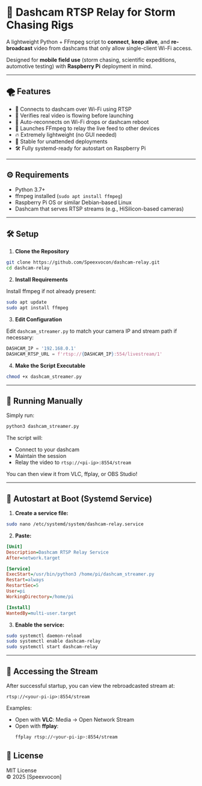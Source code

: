 
# 📸 Dashcam RTSP Relay for Storm Chasing Rigs

A lightweight Python + FFmpeg script to **connect**, **keep alive**, and **re-broadcast** video from dashcams that only allow single-client Wi-Fi access.

Designed for **mobile field use** (storm chasing, scientific expeditions, automotive testing) with **Raspberry Pi** deployment in mind.

---

## 🌪️ Features

- 📡 Connects to dashcam over Wi-Fi using RTSP
- 🎥 Verifies real video is flowing before launching
- 🔁 Auto-reconnects on Wi-Fi drops or dashcam reboot
- 🚀 Launches FFmpeg to relay the live feed to other devices
- 🔥 Extremely lightweight (no GUI needed)
- 🛜 Stable for unattended deployments
- 🛠️ Fully systemd-ready for autostart on Raspberry Pi

---

## ⚙️ Requirements

- Python 3.7+
- ffmpeg installed (`sudo apt install ffmpeg`)
- Raspberry Pi OS or similar Debian-based Linux
- Dashcam that serves RTSP streams (e.g., HiSilicon-based cameras)

---

## 🛠️ Setup

1. **Clone the Repository**

```bash
git clone https://github.com/Speexvocon/dashcam-relay.git
cd dashcam-relay
```

2. **Install Requirements**

Install ffmpeg if not already present:

```bash
sudo apt update
sudo apt install ffmpeg
```

3. **Edit Configuration**

Edit `dashcam_streamer.py` to match your camera IP and stream path if necessary:

```python
DASHCAM_IP = '192.168.0.1'
DASHCAM_RTSP_URL = f'rtsp://{DASHCAM_IP}:554/livestream/1'
```

4. **Make the Script Executable**

```bash
chmod +x dashcam_streamer.py
```

---

## 🚀 Running Manually

Simply run:

```bash
python3 dashcam_streamer.py
```

The script will:
- Connect to your dashcam
- Maintain the session
- Relay the video to `rtsp://<pi-ip>:8554/stream`

You can then view it from VLC, ffplay, or OBS Studio!

---

## 🛜 Autostart at Boot (Systemd Service)

1. **Create a service file:**

```bash
sudo nano /etc/systemd/system/dashcam-relay.service
```

2. **Paste:**

```ini
[Unit]
Description=Dashcam RTSP Relay Service
After=network.target

[Service]
ExecStart=/usr/bin/python3 /home/pi/dashcam_streamer.py
Restart=always
RestartSec=5
User=pi
WorkingDirectory=/home/pi

[Install]
WantedBy=multi-user.target
```

3. **Enable the service:**

```bash
sudo systemctl daemon-reload
sudo systemctl enable dashcam-relay
sudo systemctl start dashcam-relay
```

---

## 📸 Accessing the Stream

After successful startup, you can view the rebroadcasted stream at:

```
rtsp://<your-pi-ip>:8554/stream
```

Examples:
- Open with **VLC**: Media → Open Network Stream
- Open with **ffplay**:
  ```bash
  ffplay rtsp://<your-pi-ip>:8554/stream
  ```

## 📄 License

MIT License  
© 2025 [Speexvocon]
